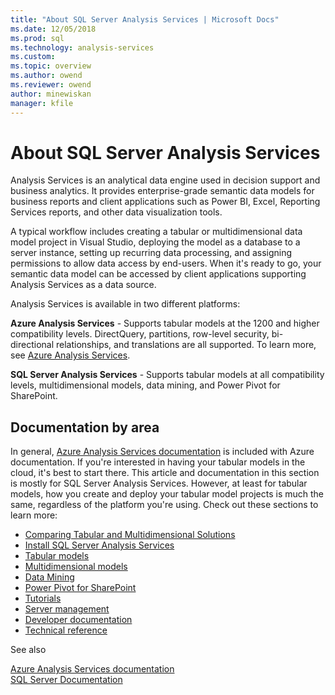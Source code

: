 ```yaml
---
title: "About SQL Server Analysis Services | Microsoft Docs"
ms.date: 12/05/2018
ms.prod: sql
ms.technology: analysis-services
ms.custom:
ms.topic: overview
ms.author: owend
ms.reviewer: owend
author: minewiskan
manager: kfile
---
```

# About SQL Server Analysis Services

Analysis Services is an analytical data engine used in decision support and business analytics. It provides enterprise-grade semantic data models for business reports and client applications such as Power BI, Excel, Reporting Services reports, and other data visualization tools.  

A typical workflow includes creating a tabular or multidimensional data model project in Visual Studio, deploying the model as a database to a server instance, setting up recurring data processing, and assigning permissions to allow data access by end-users. When it's ready to go, your semantic data model can be accessed by client applications supporting Analysis Services as a data source.  

Analysis Services is available in two different platforms: 

**Azure Analysis Services** - Supports tabular models at the 1200 and higher compatibility levels. DirectQuery, partitions, row-level security, bi-directional relationships, and translations are all supported. To learn more, see [Azure Analysis Services](https://docs.microsoft.com/azure/analysis-services/).

**SQL Server Analysis Services** - Supports tabular models at all compatibility levels, multidimensional models, data mining, and Power Pivot for SharePoint.
 
 ## Documentation by area  
In general, [Azure Analysis Services documentation](https://docs.microsoft.com/azure/analysis-services/) is included with Azure documentation. If you're interested in having your tabular models in the cloud, it's best to start there. This article and documentation in this section is mostly for SQL Server Analysis Services. However, at least for tabular models, how you create and deploy your tabular model projects is much the same, regardless of the platform you're using. Check out these sections to learn more:

   
*  [Comparing Tabular and Multidimensional Solutions](../analysis-services/comparing-tabular-and-multidimensional-solutions-ssas.md)   
*  [Install SQL Server Analysis Services](../analysis-services/instances/install-windows/install-analysis-services.md)
*  [Tabular models](../analysis-services/tabular-models/tabular-models-ssas.md)  
*  [Multidimensional models](../analysis-services/multidimensional-models/multidimensional-models-ssas.md)  
*  [Data Mining](../analysis-services/data-mining/data-mining-ssas.md)  
*  [Power Pivot for SharePoint](../analysis-services/power-pivot-sharepoint/power-pivot-for-sharepoint-ssas.md)  
*  [Tutorials](../analysis-services/analysis-services-tutorials-ssas.md)   
*  [Server management](../analysis-services/instances/analysis-services-instance-management.md)    
*  [Developer documentation](analysis-services-developer-documentation.md)  
*  [Technical reference](https://docs.microsoft.com/bi-reference/)

See also

[Azure Analysis Services documentation](https://docs.microsoft.com/azure/analysis-services/)   
[SQL Server Documentation](../sql-server/sql-server-technical-documentation.md)
